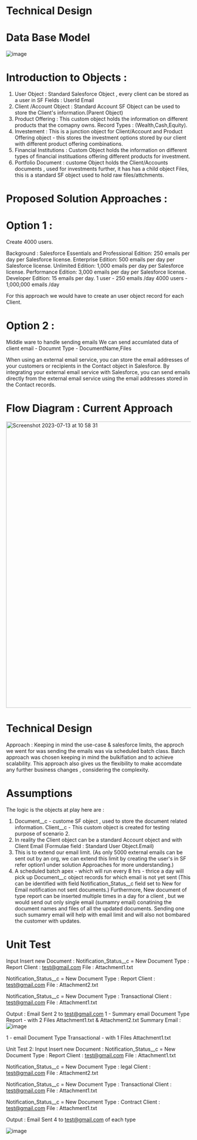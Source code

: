 # Technical Design 

# Data Base Model 

![image](https://github.com/manalijadhav97/LIQID/assets/32008754/5f682d3a-54e6-469b-ab08-42d57b0c1d03)


# Introduction to Objects : 

1. User Object : Standard Salesforce Object , every client can be stored as a user in SF
   Fields :
   UserId
   Email
2. Client /Account Object : Standard Account SF Object can be used to store the Client's information.(Parent Object)
3. Product Offering : This custom object holds the information on different products that the comapny owns. 
   Record Types : (Wealth,Cash,Equity).
4. Investement : This is a junction object for Client/Account and Product Offering object - this stores the investment options stored by our client with different product offering combinations.
5. Financial Institutions : Custom Object holds the information on different types of financial instituations offering different products for investment.
6. Portfolio Document : custome Object holds the Client/Accounts documents , used for investments further, it has has a child object Files, this is a standard SF object used to hold raw files/attchments.



# Proposed Solution Approaches : 
# Option 1 :

Create 4000 users.

Background : Salesforce Essentials and Professional Edition: 250 emails per day per Salesforce license.
Enterprise Edition: 500 emails per day per Salesforce license.
Unlimited Edition: 1,000 emails per day per Salesforce license.
Performance Edition: 3,000 emails per day per Salesforce license.
Developer Edition: 15 emails per day.
1 user - 250 emails /day
4000 users - 1,000,000 emails /day

For this approach we would have to create an user object record for each Client.

# Option 2 :
Middle ware to handle sending emails 
We can send accumlated data of 
client email - Documnt Type - DocumentName,Files 

When using an external email service, you can store the email addresses of your customers or recipients in the Contact object in Salesforce. By integrating your external email service with Salesforce, you can send emails directly from the external email service using the email addresses stored in the Contact records.


# Flow Diagram : Current Approach 

<img width="780" alt="Screenshot 2023-07-13 at 10 58 31" src="https://github.com/manalijadhav97/LIQID/assets/32008754/b3acc2ec-7f9f-4ff1-931d-6d0e85e5c193">

# Technical Design 

Approach : 
Keeping in mind the use-case & salesforce limits, the approch we went for was sending the emails was via scheduled batch class. 
Batch approach was chosen keeping in mind the bulkifiation and to achieve scalability. This approach also gives us the flexibility to make accomdate any further business changes , considering the complexity. 

# Assumptions 

The logic is the objects at play here are : 
1. Document__c - custome SF object , used to store the document related information. 
Client__c - This custom object is created for testing purpose of scenario 2. 
2. In reality the Client object can be a standard Account object and with Client Email (Formulae field : Standard User Object.Email)
3. This is to extend our email limit. 
(As only 5000 external emails can be sent out by an org, we can extend this limit by creating the user's in SF refer option1 under solution Approaches for more understanding.)
4. A scheduled batch apex - which will run every 8 hrs - thrice a day will pick up Document__c object records for which email is not yet sent
(This can be identified with field Notification_Status__c field set to New for Email notification not sent documents.)
Furthermore, New document of type report can be inserted multiple times in a day for a client , but we would send out only single email (sumamry email) conatining the document names and files of all the updated documents. Sending one such sumamry email will help with email limit and will also not bombared the customer with updates.

# Unit Test 
Input 
Insert new Document :
Notification_Status__c = New 
Document Type : Report
Client : test@gmail.com
File : Attachment1.txt

Notification_Status__c = New 
Document Type : Report
Client : test@gmail.com
File : Attachment2.txt

Notification_Status__c = New 
Document Type : Transactional
Client : test@gmail.com
File : Attachment1.txt

Output : 
Email Sent 2 to test@gmail.com 
1 - Summary email 
Document Type Report - with 2 Files Attachment1.txt & Attachment2.txt
Summary Email : 
![image](https://github.com/manalijadhav97/LIQID/assets/32008754/5a666187-8a4a-4053-b01f-426a3874f42f)


1 - email
Document Type Transactional - with 1 Files Attachment1.txt

Unit Test 2:
Input 
Insert new Document :
Notification_Status__c = New 
Document Type : Report
Client : test@gmail.com
File : Attachment1.txt

Notification_Status__c = New 
Document Type : legal
Client : test@gmail.com
File : Attachment2.txt

Notification_Status__c = New 
Document Type : Transactional
Client : test@gmail.com
File : Attachment1.txt

Notification_Status__c = New 
Document Type : Contract
Client : test@gmail.com
File : Attachment1.txt

Output : 
Email Sent 4 to test@gmail.com of each type

![image](https://github.com/manalijadhav97/LIQID/assets/32008754/5443ca68-7a1b-4466-966e-47164e2377db)

